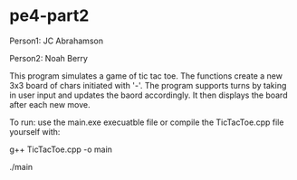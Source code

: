# pe4-part2

Person1: JC Abrahamson 

Person2: Noah Berry



This program simulates a game of tic tac toe. The functions create a new 3x3 board of chars initiated with '-'. 
The program supports turns by taking in user input and updates the baord accordingly.
It then displays the board after each new move.

To run: use the main.exe execuatble file or compile the TicTacToe.cpp file yourself with:


 g++ TicTacToe.cpp -o main
 
 ./main
